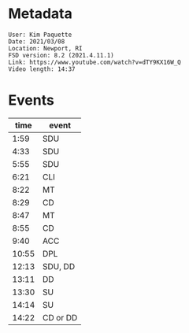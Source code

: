 # Metadata

```
User: Kim Paquette
Date: 2021/03/08
Location: Newport, RI
FSD version: 8.2 (2021.4.11.1)
Link: https://www.youtube.com/watch?v=dTY9KX16W_Q
Video length: 14:37
```

# Events

time | event
--- | ---
1:59 | SDU
4:33 | SDU
5:55 | SDU
6:21 | CLI
8:22 | MT
8:29 | CD
8:47 | MT
8:55 | CD
9:40 | ACC
10:55 | DPL
12:13 | SDU, DD
13:11 | DD
13:30 | SU
14:14 | SU
14:22 | CD or DD
